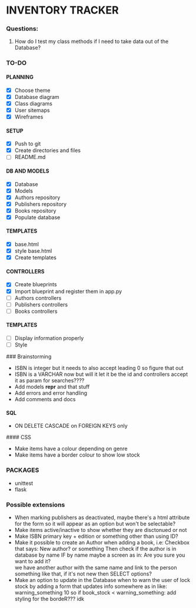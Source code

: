 # INVENTORY TRACKER

### Questions:

1. How do I test my class methods if I need to take data out of the Database?

### TO-DO

#### PLANNING
- [x] Choose theme
- [x] Database diagram
- [x] Class diagrams
- [x] User sitemaps
- [x] Wireframes

#### SETUP
- [x] Push to git
- [x] Create directories and files
- [ ] README.md

#### DB AND MODELS
- [x] Database
- [x] Models
- [x] Authors repository
- [x] Publishers repository
- [x] Books repository
- [x] Populate database

#### TEMPLATES
- [x] base.html
- [x] style base.html
- [x] Create templates

####  CONTROLLERS
- [x] Create blueprints
- [x] Import blueprint and register them in app.py
- [ ] Authors controllers
- [ ] Publishers controllers
- [ ] Books controllers

#### TEMPLATES
- [ ] Display information properly
- [ ] Style

### Brainstorming

- ISBN is integer but it needs to also accept leading 0 so figure that out
- ISBN is a VARCHAR now but will it let it be the id and controllers
accept it as param for searches????
- Add models __repr__ and that stuff
- Add errors and error handling
- Add comments and docs

#### SQL

- ON DELETE CASCADE on FOREIGN KEYS only

#### CSS

- Make items have a colour depending on genre
- Make items have a border colour to show low stock

### PACKAGES

- unittest
- flask

### Possible extensions

- When marking publishers as deactivated, maybe there's a html attribute
	for the form so it will appear as an option but won't be selectable?
- Make items active/inactive to show whether they are disctonued or not
- Make ISBN primary key + edition or something other than using ID?
- Make it possible to create an Author when adding a book,
	i.e: Checkbox that says: New author? or something
	Then check if the author is in database by name
	IF by name maybe a screen as in: Are you sure you want to add it?	
		we have another author with the same name and link to the person
	something like that, if it's not new then SELECT options?
- Make an option to update in the Database when to warn the user of lock stock
	by adding a form that updates info somewhere as in like:
	warning_something 	10
	so if book_stock < warning_something:
		add styling for the bordeR??? idk


